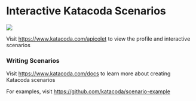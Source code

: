 # Interactive Katacoda Scenarios

[![](http://shields.katacoda.com/katacoda/apicolet/count.svg)](https://www.katacoda.com/apicolet "Get your profile on Katacoda.com")

Visit https://www.katacoda.com/apicolet to view the profile and interactive scenarios

### Writing Scenarios
Visit https://www.katacoda.com/docs to learn more about creating Katacoda scenarios

For examples, visit https://github.com/katacoda/scenario-example

